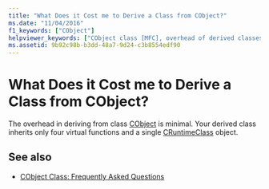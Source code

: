 ```yaml
---
title: "What Does it Cost me to Derive a Class from CObject?"
ms.date: "11/04/2016"
f1_keywords: ["CObject"]
helpviewer_keywords: ["CObject class [MFC], overhead of derived classes [MFC]"]
ms.assetid: 9b92c98b-b3dd-48a7-9d24-c3b8554edf90
---
```

# What Does it Cost me to Derive a Class from CObject?

The overhead in deriving from class [CObject](../mfc/reference/cobject-class.md) is minimal. Your derived class inherits only four virtual functions and a single [CRuntimeClass](../mfc/reference/cruntimeclass-structure.md) object.

## See also

- [CObject Class: Frequently Asked Questions](../mfc/cobject-class-frequently-asked-questions.md)
